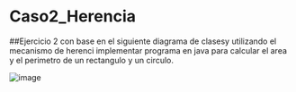 # Caso2_Herencia
##Ejercicio 2   con base en el siguiente diagrama de clasesy utilizando el mecanismo de herenci implementar programa 
en java para calcular el area y el perimetro de un rectangulo y un circulo.


![image](https://user-images.githubusercontent.com/102609948/202465939-32d2a0c7-c884-4ef7-a63d-abf3f39a192d.png)

